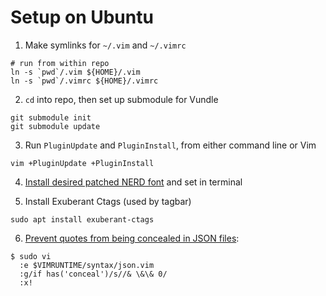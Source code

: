 # Setup on Ubuntu

1. Make symlinks for `~/.vim` and `~/.vimrc`

```
# run from within repo
ln -s `pwd`/.vim ${HOME}/.vim
ln -s `pwd`/.vimrc ${HOME}/.vimrc
```

2. `cd` into repo, then set up submodule for Vundle

```
git submodule init
git submodule update
```

3. Run `PluginUpdate` and `PluginInstall`, from either command line or Vim

```
vim +PluginUpdate +PluginInstall
```

4. [Install desired patched NERD font](https://github.com/ryanoasis/nerd-fonts#patched-fonts) and set in terminal

5. Install Exuberant Ctags (used by tagbar)

```
sudo apt install exuberant-ctags
```

6. [Prevent quotes from being concealed in JSON files](https://github.com/Yggdroot/indentLine/issues/140):

```
$ sudo vi
  :e $VIMRUNTIME/syntax/json.vim
  :g/if has('conceal')/s//& \&\& 0/
  :x!
```
